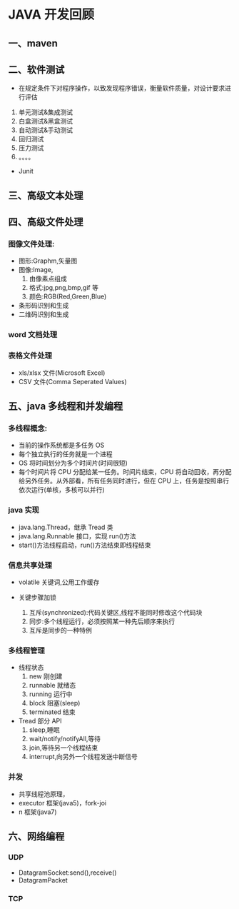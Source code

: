 # JAVA 开发回顾

## 一、maven

## 二、软件测试

- 在规定条件下对程序操作，以致发现程序错误，衡量软件质量，对设计要求进行评估

1. 单元测试&集成测试
2. 白盒测试&黑盒测试
3. 自动测试&手动测试
4. 回归测试
5. 压力测试
6. 。。。。

- Junit

## 三、高级文本处理

## 四、高级文件处理

### 图像文件处理:

- 图形:Graphm,矢量图
- 图像:Image,
  1. 由像素点组成
  2. 格式:jpg,png,bmp,gif 等
  3. 颜色:RGB(Red,Green,Blue)
- 条形码识别和生成
- 二维码识别和生成

### word 文档处理

### 表格文件处理

- xls/xlsx 文件(Microsoft Excel)
- CSV 文件(Comma Seperated Values)

## 五、java 多线程和并发编程

### 多线程概念:

- 当前的操作系统都是多任务 OS
- 每个独立执行的任务就是一个进程
- OS 将时间划分为多个时间片(时间很短)
- 每个时间片将 CPU 分配给某一任务。时间片结束，CPU 将自动回收，再分配给另外任务。从外部看，所有任务同时进行，但在 CPU 上，任务是按照串行依次运行(单核，多核可以并行)

### java 实现

- java.lang.Thread，继承 Tread 类
- java.lang.Runnable 接口，实现 run()方法
- start()方法线程启动，run()方法结束即线程结束

### 信息共享处理

- volatile 关键词,公用工作缓存

- 关键步骤加锁
  1. 互斥(synchronized):代码关键区,线程不能同时修改这个代码块
  2. 同步:多个线程运行，必须按照某一种先后顺序来执行
  3. 互斥是同步的一种特例

### 多线程管理

- 线程状态
  1. new 刚创建
  2. runnable 就绪态
  3. running 运行中
  4. block 阻塞(sleep)
  5. terminated 结束
- Tread 部分 API
  1. sleep,睡眠
  2. wait/notify/notifyAll,等待
  3. join,等待另一个线程结束
  4. interrupt,向另外一个线程发送中断信号

### 并发

- 共享线程池原理，
- executor 框架(java5)，fork-joi
- n 框架(java7)

## 六、网络编程

### UDP

- DatagramSocket:send(),receive()
- DatagramPacket

### TCP
